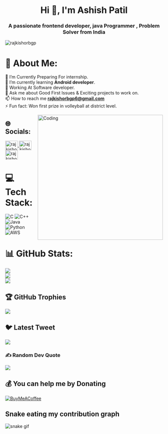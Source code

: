 
<h1 align="center">Hi 👋, I'm Ashish Patil</h1>
<h3 align="center">A passionate frontend developer, java Programmer , Problem Solver from India</h3>

<p align="left"> <img src="https://komarev.com/ghpvc/?username=rajkishorbgp&label=Profile%20views&color=0e75b6&style=flat" alt="rajkishorbgp" /> </p>

# 💫 About Me:
🔭 I’m Currently Preparing For internship.<br>🌱 I’m currently learning **Android developer**.<br>🤔 Working At Software developer.<br>💬 Ask me about Good First Issues & Exciting projects to work on.<br>📫 How to reach me **rajkishorbgp6@gmail.com**<br>⚡ Fun fact: Won first prize in volleyball at district level.

<img align="right" alt="Coding" width="400" src="https://cdn.dribbble.com/users/2344801/screenshots/4774578/alphatestersanimation2.gif">




## 🌐 Socials:

<a href="https://fb.com/rajkishorbgp" target="blank"><img align="center" src="https://raw.githubusercontent.com/rahuldkjain/github-profile-readme-generator/master/src/images/icons/Social/facebook.svg" alt="rajkishorbgp" height="30" width="40" />
</a>
<a href="https://instagram.com/rajkishorbgp" target="blank"><img align="center" src="https://raw.githubusercontent.com/rahuldkjain/github-profile-readme-generator/master/src/images/icons/Social/instagram.svg" alt="rajkishorbgp" height="30" width="40" />
</a>
<a href="https://www.youtube.com/@rajkishorbgp" target="blank"><img align="center" src="https://raw.githubusercontent.com/rahuldkjain/github-profile-readme-generator/master/src/images/icons/Social/youtube.svg" alt="rajkishorbgp" height="30" width="40" />
</a>




# 💻 Tech Stack:
![C](https://img.shields.io/badge/c-%2300599C.svg?style=flat&logo=c&logoColor=white) ![C++](https://img.shields.io/badge/c++-%2300599C.svg?style=flat&logo=c%2B%2B&logoColor=white) ![Java](https://img.shields.io/badge/java-%23ED8B00.svg?style=flat&logo=java&logoColor=white) ![Python](https://img.shields.io/badge/python-3670A0?style=flat&logo=python&logoColor=ffdd54) ![AWS](https://img.shields.io/badge/AWS-%23FF9900.svg?style=flat&logo=amazon-aws&logoColor=white)
# 📊 GitHub Stats:
![](https://github-readme-stats.vercel.app/api?username=rajkishorbgp&theme=dark&hide_border=false&include_all_commits=true&count_private=true)<br/>
![](https://github-readme-streak-stats.herokuapp.com/?user=rajkishorbgp&theme=dark&hide_border=false)<br/>
![](https://github-readme-stats.vercel.app/api/top-langs/?username=rajkishorbgp&theme=dark&hide_border=false&include_all_commits=true&count_private=true&layout=compact)

## 🏆 GitHub Trophies
![](https://github-profile-trophy.vercel.app/?username=rajkishorbgp&theme=radical&no-frame=false&no-bg=false&margin-w=4)

## 🐦 Latest Tweet
[![](https://gtce.itsvg.in/api?username=rajkishorbgp )](https://github.com/VishwaGauravIn/github-twitter-card-embed)

### ✍️ Random Dev Quote
![](https://quotes-github-readme.vercel.app/api?type=horizontal&theme=radical)


  ## 💰 You can help me by Donating
  [![BuyMeACoffee](https://img.shields.io/badge/Buy%20Me%20a%20Coffee-ffdd00?style=for-the-badge&logo=buy-me-a-coffee&logoColor=black)](https://buymeacoffee.com/rajkishorbgp) 

  
## Snake eating my contribution graph
![snake gif](https://github.com/rajkishorbgp/rajkishorbgp/blob/output/github-contribution-grid-snake.gif)
